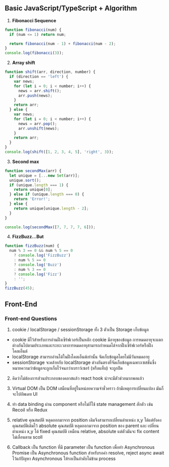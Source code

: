 ## Basic JavaScript/TypeScript + Algorithm

1. **Fibonacci Sequence**

```javascript
function fibonacci(num) {
  if (num <= 1) return num;

  return fibonacci(num - 1) + fibonacci(num - 2);
}
console.log(fibonacci(3));
```

2. **Array shift**

```javascript
function shift(arr, direction, number) {
  if (direction == 'left') {
    var news;
    for (let i = 0; i < number; i++) {
      news = arr.shift();
      arr.push(news);
    }
    return arr;
  } else {
    var news;
    for (let i = 0; i < number; i++) {
      news = arr.pop();
      arr.unshift(news);
    }
    return arr;
  }
}
console.log(shift([1, 2, 3, 4, 5], 'right', 3));
```

3. **Second max**

```javascript
function secondMax(arr) {
  let unique = [...new Set(arr)];
  unique.sort();
  if (unique.length === 1) {
    return unique[0];
  } else if (unique.length === 0) {
    return 'Error!';
  } else {
    return unique[unique.length - 2];
  }
}

console.log(secondMax([7, 7, 7, 7, 6]));
```

4. **FizzBuzz...But**

```javascript
function fizzBuzz(num) {
  num % 3 == 0 && num % 5 == 0
    ? console.log('FizzBuzz')
    : num % 5 == 0
    ? console.log('Buzz')
    : num % 3 == 0
    ? console.log('Fizz')
    : '';
}
fizzBuzz(45);
```

## Front-End

### Front-end Questions

1. cookie / localStorage / sessionStorage ทั้ง 3 ตัวเป็น Storage เก็บข้อมูล

- cookie มีไว้สำหรับการอ่านฝั่งเซิร์ฟเวอร์เป็นหลัก cookie มีอายุของข้อมูล การหมดอายุจะแตกต่างกันไปตามประเภทและระยะเวลาการหมดอายุสามารถกำหนดได้จากฝั่งเซิร์ฟเวอร์หรือฝั่งไคลเอ็นต์
- localStorage สามารถอ่านได้ในฝั่งไคลเอ็นต์เท่านั้น จัดเก็บข้อมูลโดยไม่มีวันหมดอายุ
- sessionStorage จะคล้ายกับ localStorage ต่างกันตรงที่จัดเก็บข้อมูลเฉพาะเซสชันซึ่งหมายความว่าข้อมูลจะถูกเก็บไว้จนกว่าเบราว์เซอร์ (หรือแท็บ) จะถูกปิด

2. คิดว่าไม่ต้องการส่วนประกอบของคลาสแล้ว react hook น่าจะมีตัวช่วยมากพอแล้ว

3. Virtual DOM เป็น DOM เสมือนที่อยู่ในหน่อยความจำชั่วคราว ถ้ามีเหตุการเปลี่ยนแปลง มันก็จะไปอัพเดท UI

4. ทำ data binding ผ่าน component หรือไม่ก็ใช้ state management สักตัว เช่น Recoil หรือ Redux

5. relative คุณสมบัติ หลุดออกมาจาก position เดิมจึงสามารถเปลี่ยนตำแหน่ง x,y ได้แต่ยังคงคุณสมบัติเดิมไว้
   absolute คุณสมบัติ หลุดออกมาจาก position ของ parent และ เปลี่ยนตำแหน่ง x,y ได้
   fixed คุณสมบัติ เหมือน relative, absolute แต่ตัวมันจะ fix content ไม่เลื่อนตาม scoll

6. Callback เป็น function ที่มี parameter เป็น function เพื่อทำ Asynchronous
   Promise เป็น Asynchronous function สำหรับรอค่า resolve, reject
   async await ไว้แก้ปัญหา Asynchronous ให้รอเป็นลำดับไม่ข้าม process
